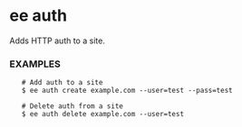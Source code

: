 # ee auth

Adds HTTP auth to a site.

### EXAMPLES

       # Add auth to a site
       $ ee auth create example.com --user=test --pass=test

       # Delete auth from a site
       $ ee auth delete example.com --user=test


